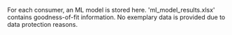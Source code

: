 For each consumer, an ML model is stored here. 'ml_model_results.xlsx' contains goodness-of-fit information. No exemplary data is provided due to data protection reasons.
